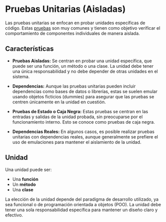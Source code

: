 # Pruebas Unitarias (Aisladas)
Las pruebas unitarias se enfocan en probar unidades específicas de código. Estas [pruebas](Testing.md) son muy comunes y tienen como objetivo verificar el comportamiento de componentes individuales de manera aislada.

## Características

- **Pruebas Aisladas:** Se centran en probar una unidad específica, que puede ser una función, un método o una clase. La unidad debe tener una única responsabilidad y no debe depender de otras unidades en el sistema.
  
- **Dependencias:** Aunque las pruebas unitarias pueden incluir dependencias como bases de datos o librerías, estas se suelen emular usando objetos ficticios (dummies) para asegurar que las pruebas se centren únicamente en la unidad en cuestión.

- **Pruebas de Estado o Caja Negra:** Estas pruebas se centran en las entradas y salidas de la unidad probada, sin preocuparse por el funcionamiento interno. Esto se conoce como pruebas de caja negra.

- **Dependencias Reales:** En algunos casos, es posible realizar pruebas unitarias con dependencias reales, aunque generalmente se prefiere el uso de emulaciones para mantener el aislamiento de la unidad.

## Unidad
Una unidad puede ser:
- Una **función**
- Un **método**
- Una **clase**

La elección de la unidad depende del paradigma de desarrollo utilizado, ya sea funcional o de programación orientada a objetos (POO). La unidad debe tener una sola responsabilidad específica para mantener un diseño claro y efectivo.